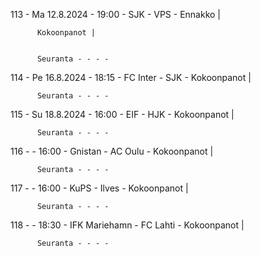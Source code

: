 113 - Ma 12.8.2024 - 19:00 - SJK - VPS - Ennakko |
        
        
          Kokoonpanot |
        
        
          Seuranta - - - -
114 - Pe 16.8.2024 - 18:15 - FC Inter - SJK - Kokoonpanot |
        
        
          Seuranta - - - -
115 - Su 18.8.2024 - 16:00 - EIF - HJK - Kokoonpanot |
        
        
          Seuranta - - - -
116 -  - 16:00 - Gnistan - AC Oulu - Kokoonpanot |
        
        
          Seuranta - - - -
117 -  - 16:00 - KuPS - Ilves - Kokoonpanot |
        
        
          Seuranta - - - -
118 -  - 18:30 - IFK Mariehamn - FC Lahti - Kokoonpanot |
        
        
          Seuranta - - - -
